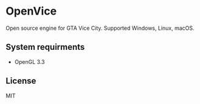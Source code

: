 # OpenVice
Open source engine for GTA Vice City. Supported Windows, Linux, macOS.

## System requirments 
* OpenGL 3.3

## License
MIT